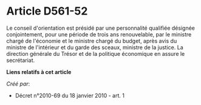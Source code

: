 # Article D561-52

Le conseil d'orientation est présidé par une personnalité qualifiée désignée conjointement, pour une période de trois ans
renouvelable, par le ministre chargé de l'économie et le ministre chargé du budget, après avis du ministre de l'intérieur et
du garde des sceaux, ministre de la justice. La direction générale du Trésor et de la politique économique en assure le
secrétariat.

**Liens relatifs à cet article**

_Créé par_:

  - Décret n°2010-69 du 18 janvier 2010 - art. 1
